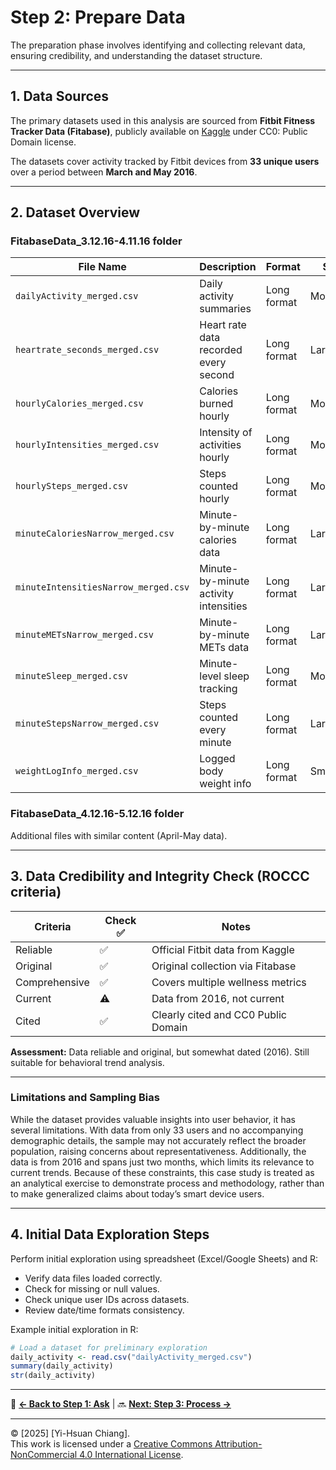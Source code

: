 # Step 2: Prepare Data

The preparation phase involves identifying and collecting relevant data, ensuring credibility, and understanding the dataset structure.

---

## 1. Data Sources

The primary datasets used in this analysis are sourced from **Fitbit Fitness Tracker Data (Fitabase)**, publicly available on [Kaggle](https://www.kaggle.com/datasets/arashnic/fitbit) under CC0: Public Domain license.

The datasets cover activity tracked by Fitbit devices from **33 unique users** over a period between **March and May 2016**.

---

## 2. Dataset Overview

### FitabaseData_3.12.16-4.11.16 folder
| File Name                         | Description                               | Format        | Size    |
|-----------------------------------|-------------------------------------------|---------------|---------|
| `dailyActivity_merged.csv`        | Daily activity summaries                  | Long format   | Moderate|
| `heartrate_seconds_merged.csv`    | Heart rate data recorded every second     | Long format   | Large   |
| `hourlyCalories_merged.csv`       | Calories burned hourly                    | Long format   | Moderate|
| `hourlyIntensities_merged.csv`    | Intensity of activities hourly            | Long format   | Moderate|
| `hourlySteps_merged.csv`          | Steps counted hourly                      | Long format   | Moderate|
| `minuteCaloriesNarrow_merged.csv` | Minute-by-minute calories data            | Long format   | Large   |
| `minuteIntensitiesNarrow_merged.csv`| Minute-by-minute activity intensities   | Long format   | Large   |
| `minuteMETsNarrow_merged.csv`     | Minute-by-minute METs data                | Long format   | Large   |
| `minuteSleep_merged.csv`          | Minute-level sleep tracking               | Long format   | Moderate|
| `minuteStepsNarrow_merged.csv`    | Steps counted every minute                | Long format   | Large   |
| `weightLogInfo_merged.csv`        | Logged body weight info                   | Long format   | Small   |

### FitabaseData_4.12.16-5.12.16 folder
Additional files with similar content (April-May data).

---

## 3. Data Credibility and Integrity Check (ROCCC criteria)

| Criteria      | Check ✅ | Notes                                  |
|---------------|----------|----------------------------------------|
| Reliable      | ✅       | Official Fitbit data from Kaggle       |
| Original      | ✅       | Original collection via Fitabase       |
| Comprehensive | ✅       | Covers multiple wellness metrics       |
| Current       | ⚠️       | Data from 2016, not current            |
| Cited         | ✅       | Clearly cited and CC0 Public Domain    |

**Assessment:** Data reliable and original, but somewhat dated (2016). Still suitable for behavioral trend analysis.

---

### Limitations and Sampling Bias

While the dataset provides valuable insights into user behavior, it has several limitations. With data from only 33 users and no accompanying demographic details, the sample may not accurately reflect the broader population, raising concerns about representativeness. Additionally, the data is from 2016 and spans just two months, which limits its relevance to current trends. Because of these constraints, this case study is treated as an analytical exercise to demonstrate process and methodology, rather than to make generalized claims about today’s smart device users.

---

## 4. Initial Data Exploration Steps
Perform initial exploration using spreadsheet (Excel/Google Sheets) and R:

- Verify data files loaded correctly.
- Check for missing or null values.
- Check unique user IDs across datasets.
- Review date/time formats consistency.

Example initial exploration in R:
```r
# Load a dataset for preliminary exploration
daily_activity <- read.csv("dailyActivity_merged.csv")
summary(daily_activity)
str(daily_activity)
```

---

🔗 **[← Back to Step 1: Ask](step1_ask.md)** | 🔜 **[Next: Step 3: Process →](step3_process.md)**

---

© [2025] [Yi-Hsuan Chiang].  
This work is licensed under a [Creative Commons Attribution-NonCommercial 4.0 International License](https://creativecommons.org/licenses/by-nc/4.0/).
